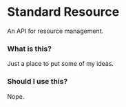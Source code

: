 # Standard Resource

An API for resource management.

### What is this?

Just a place to put some of my ideas.

### Should I use this?

Nope.
